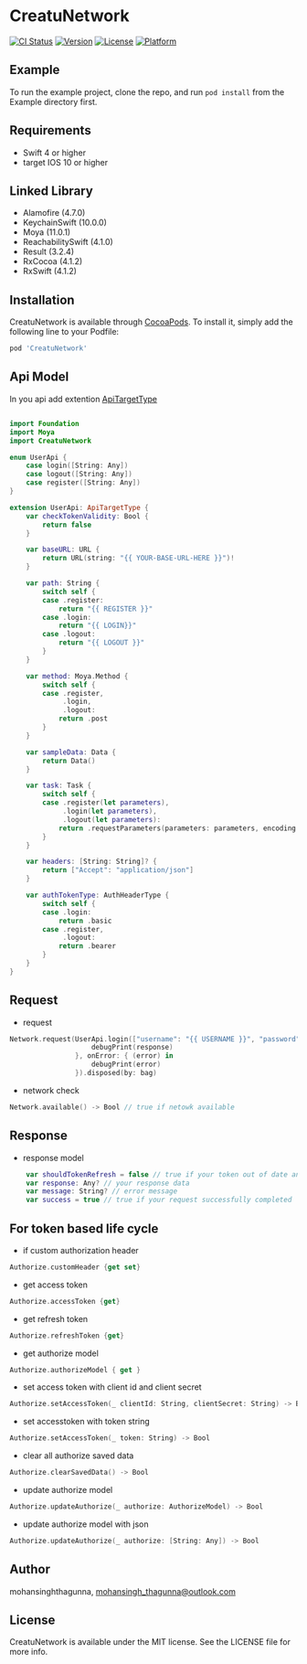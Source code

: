 # CreatuNetwork

[![CI Status](http://img.shields.io/travis/mohansinghthagunna/CreatuNetwork.svg?style=flat)](https://travis-ci.org/mohansinghthagunna/CreatuNetwork)
[![Version](https://img.shields.io/cocoapods/v/CreatuNetwork.svg?style=flat)](http://cocoapods.org/pods/CreatuNetwork)
[![License](https://img.shields.io/cocoapods/l/CreatuNetwork.svg?style=flat)](http://cocoapods.org/pods/CreatuNetwork)
[![Platform](https://img.shields.io/cocoapods/p/CreatuNetwork.svg?style=flat)](http://cocoapods.org/pods/CreatuNetwork)

## Example

To run the example project, clone the repo, and run `pod install` from the Example directory first.

## Requirements
- Swift 4 or higher
- target IOS 10 or higher

## Linked Library

- Alamofire (4.7.0)
- KeychainSwift (10.0.0)
- Moya (11.0.1)
- ReachabilitySwift (4.1.0)
- Result (3.2.4)
- RxCocoa (4.1.2)
- RxSwift (4.1.2)

## Installation

CreatuNetwork is available through [CocoaPods](http://cocoapods.org). To install
it, simply add the following line to your Podfile:

```ruby
pod 'CreatuNetwork'
```

## Api Model
In you api add extention [ApiTargetType]()
```Swift

import Foundation
import Moya
import CreatuNetwork

enum UserApi {
    case login([String: Any])
    case logout([String: Any])
    case register([String: Any])
}

extension UserApi: ApiTargetType {
    var checkTokenValidity: Bool {
        return false
    }

    var baseURL: URL {
        return URL(string: "{{ YOUR-BASE-URL-HERE }}")!
    }

    var path: String {
        switch self {
        case .register:
            return "{{ REGISTER }}"
        case .login:
            return "{{ LOGIN}}"
        case .logout:
            return "{{ LOGOUT }}"
        }
    }

    var method: Moya.Method {
        switch self {
        case .register,
             .login,
             .logout:
            return .post
        }
    }

    var sampleData: Data {
        return Data()
    }

    var task: Task {
        switch self {
        case .register(let parameters),
             .login(let parameters),
             .logout(let parameters):
            return .requestParameters(parameters: parameters, encoding: URLEncoding.default)
        }
    }

    var headers: [String: String]? {
        return ["Accept": "application/json"]
    }

    var authTokenType: AuthHeaderType {
        switch self {
        case .login:
            return .basic
        case .register,
             .logout:
            return .bearer
        }
    }
}

```

## Request

- request
```Swift
Network.request(UserApi.login(["username": "{{ USERNAME }}", "password": "{{ PASSWORD }}"])).subscribe(onNext: {(response) in
                    debugPrint(response)
                }, onError: { (error) in
                    debugPrint(error)
                }).disposed(by: bag)
```
- network check
```Swift
Network.available() -> Bool // true if netowk available
```
## Response
- response model
```swift
    var shouldTokenRefresh = false // true if your token out of date and you need to refresh token 
    var response: Any? // your response data
    var message: String? // error message
    var success = true // true if your request successfully completed
```

## For token based life cycle

- if custom authorization header
```Swift
Authorize.customHeader {get set}
```

- get access token
```Swift
Authorize.accessToken {get}
```
- get refresh token
```Swift
Authorize.refreshToken {get}
```

- get authorize model
```Swift
Authorize.authorizeModel { get }
```

- set access token with client id and client secret
```Swift
Authorize.setAccessToken(_ clientId: String, clientSecret: String) -> Bool
```

- set accesstoken with token string
```Swift
Authorize.setAccessToken(_ token: String) -> Bool
```

- clear all authorize saved data
```Swift
Authorize.clearSavedData() -> Bool
```

- update authorize model 
```Swift
Authorize.updateAuthorize(_ authorize: AuthorizeModel) -> Bool
```

- update authorize model with json
```Swift
Authorize.updateAuthorize(_ authorize: [String: Any]) -> Bool 
```
## Author

mohansinghthagunna, mohansingh_thagunna@outlook.com

## License

CreatuNetwork is available under the MIT license. See the LICENSE file for more info.

